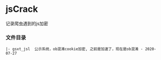 # jsCrack
记录爬虫遇到的js加密

### 文件目录

```
|- gsxt_jsl  公示系统，ob混淆cookie加密, 之前是加速了，现在是ob混淆 - 2020-07-27

```

